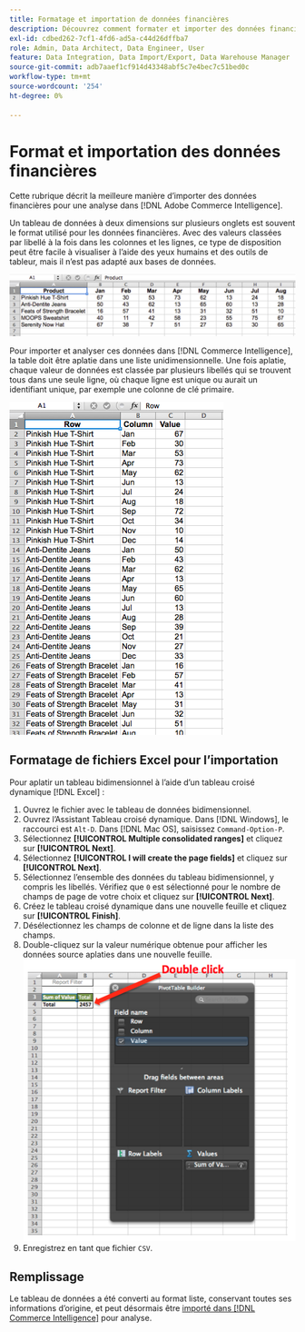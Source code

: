 ```yaml
---
title: Formatage et importation de données financières
description: Découvrez comment formater et importer des données financières.
exl-id: cdbed262-7cf1-4fd6-ad5a-c44d26dffba7
role: Admin, Data Architect, Data Engineer, User
feature: Data Integration, Data Import/Export, Data Warehouse Manager
source-git-commit: adb7aaef1cf914d43348abf5c7e4bec7c51bed0c
workflow-type: tm+mt
source-wordcount: '254'
ht-degree: 0%

---
```


# Format et importation des données financières

Cette rubrique décrit la meilleure manière d’importer des données financières pour une analyse dans [!DNL Adobe Commerce Intelligence].

Un tableau de données à deux dimensions sur plusieurs onglets est souvent le format utilisé pour les données financières. Avec des valeurs classées par libellé à la fois dans les colonnes et les lignes, ce type de disposition peut être facile à visualiser à l’aide des yeux humains et des outils de tableur, mais il n’est pas adapté aux bases de données.

![](../../mbi/assets/crosstab.png)

Pour importer et analyser ces données dans [!DNL Commerce Intelligence], la table doit être aplatie dans une liste unidimensionnelle. Une fois aplatie, chaque valeur de données est classée par plusieurs libellés qui se trouvent tous dans une seule ligne, où chaque ligne est unique ou aurait un identifiant unique, par exemple une colonne de clé primaire.

![](../../mbi/assets/flattened.png)

## Formatage de fichiers Excel pour l’importation

Pour aplatir un tableau bidimensionnel à l’aide d’un tableau croisé dynamique [!DNL Excel] :

1. Ouvrez le fichier avec le tableau de données bidimensionnel.
1. Ouvrez l’Assistant Tableau croisé dynamique. Dans [!DNL Windows], le raccourci est `Alt-D`. Dans [!DNL Mac OS], saisissez `Command-Option-P`.
1. Sélectionnez **[!UICONTROL Multiple consolidated ranges]** et cliquez sur **[!UICONTROL Next]**.
1. Sélectionnez **[!UICONTROL I will create the page fields]** et cliquez sur **[!UICONTROL Next]**.
1. Sélectionnez l’ensemble des données du tableau bidimensionnel, y compris les libellés. Vérifiez que `0` est sélectionné pour le nombre de champs de page de votre choix et cliquez sur **[!UICONTROL Next]**.
1. Créez le tableau croisé dynamique dans une nouvelle feuille et cliquez sur **[!UICONTROL Finish]**.
1. Désélectionnez les champs de colonne et de ligne dans la liste des champs.
1. Double-cliquez sur la valeur numérique obtenue pour afficher les données source aplaties dans une nouvelle feuille.
   ![](../../mbi/assets/pivot-table-double-click.png)
1. Enregistrez en tant que fichier `CSV`.

## Remplissage

Le tableau de données a été converti au format liste, conservant toutes ses informations d’origine, et peut désormais être [importé dans [!DNL Commerce Intelligence]](../data-analyst/importing-data/connecting-data/using-file-uploader.md) pour analyse.

